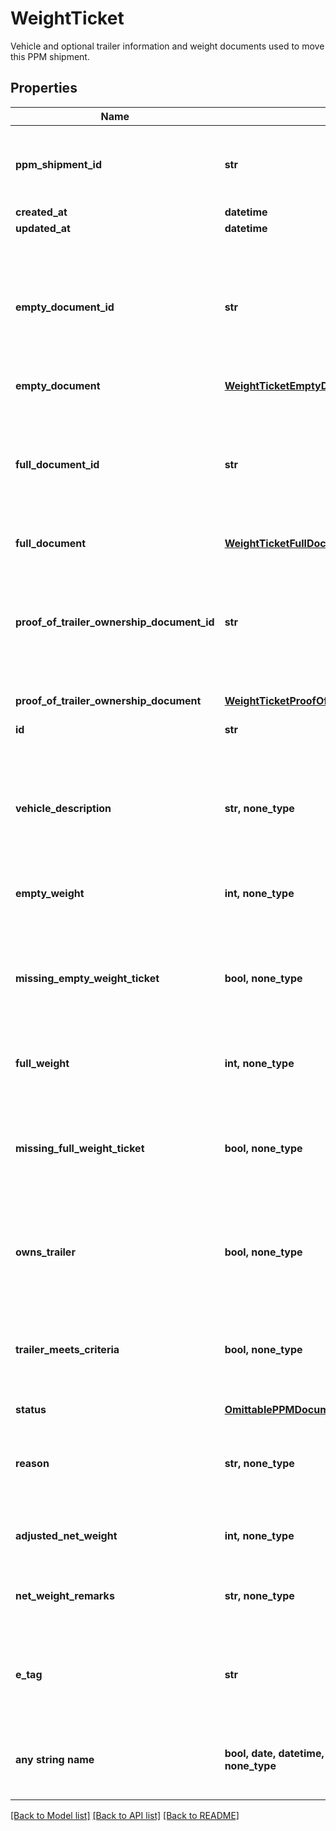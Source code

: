 # WeightTicket

Vehicle and optional trailer information and weight documents used to move this PPM shipment.

## Properties
Name | Type | Description | Notes
------------ | ------------- | ------------- | -------------
**ppm_shipment_id** | **str** | The ID of the PPM shipment that this set of weight tickets is for. | [readonly] 
**created_at** | **datetime** |  | [readonly] 
**updated_at** | **datetime** |  | [readonly] 
**empty_document_id** | **str** | ID of the document that is associated with the user uploads containing the vehicle weight when empty. | [readonly] 
**empty_document** | [**WeightTicketEmptyDocument**](WeightTicketEmptyDocument.md) |  | 
**full_document_id** | **str** | ID of the document that is associated with the user uploads containing the vehicle weight when full. | [readonly] 
**full_document** | [**WeightTicketFullDocument**](WeightTicketFullDocument.md) |  | 
**proof_of_trailer_ownership_document_id** | **str** | ID of the document that is associated with the user uploads containing the proof of trailer ownership. | [readonly] 
**proof_of_trailer_ownership_document** | [**WeightTicketProofOfTrailerOwnershipDocument**](WeightTicketProofOfTrailerOwnershipDocument.md) |  | 
**id** | **str** | ID of this set of weight tickets. | [optional] [readonly] 
**vehicle_description** | **str, none_type** | Description of the vehicle used for the trip. E.g. make/model, type of truck/van, etc. | [optional] 
**empty_weight** | **int, none_type** | Weight of the vehicle when empty. | [optional] 
**missing_empty_weight_ticket** | **bool, none_type** | Indicates if the customer is missing a weight ticket for the vehicle weight when empty. | [optional] 
**full_weight** | **int, none_type** | The weight of the vehicle when full. | [optional] 
**missing_full_weight_ticket** | **bool, none_type** | Indicates if the customer is missing a weight ticket for the vehicle weight when full. | [optional] 
**owns_trailer** | **bool, none_type** | Indicates if the customer used a trailer they own for the move. | [optional] 
**trailer_meets_criteria** | **bool, none_type** | Indicates if the trailer that the customer used meets all the criteria to be claimable. | [optional] 
**status** | [**OmittablePPMDocumentStatus**](OmittablePPMDocumentStatus.md) |  | [optional] 
**reason** | **str, none_type** | The reason the services counselor has excluded or rejected the item. | [optional] 
**adjusted_net_weight** | **int, none_type** | Indicates the adjusted net weight of the vehicle | [optional] 
**net_weight_remarks** | **str, none_type** | Remarks explaining any edits made to the net weight | [optional] 
**e_tag** | **str** | A hash that should be used as the \&quot;If-Match\&quot; header for any updates. | [optional] [readonly] 
**any string name** | **bool, date, datetime, dict, float, int, list, str, none_type** | any string name can be used but the value must be the correct type | [optional]

[[Back to Model list]](../README.md#documentation-for-models) [[Back to API list]](../README.md#documentation-for-api-endpoints) [[Back to README]](../README.md)


